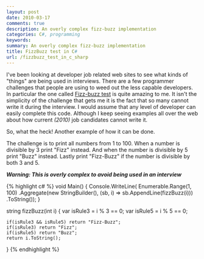 ```yaml
---
layout: post
date: 2010-03-17
comments: true
description: An overly complex fizz-buzz implementation
categories: C#, programming
keywords:
summary: An overly complex fizz-buzz implementation
title: FizzBuzz test in C#
url: /fizzbuzz_test_in_c_sharp
---
```


I've been looking at developer job related web sites to see what kinds of "things" are being used in interviews. There are a few programmer challenges that people are using to weed out the less capable developers. In particular the one called [Fizz-buzz test][1] is quite amazing to me. It isn't the simplicity of the challenge that gets me it is the fact that so many cannot write it during the interview. I would assume that any level of developer can easily complete this code. Although I keep seeing examples all over the web about how current *(2010)* job candidates cannot write it.

So, what the heck! Another example of how it can be done.

The challenge is to print all numbers from 1 to 100. When a number is divisible by 3 print "Fizz" instead. And when the number is divisible by 5 print "Buzz" instead. Lastly print "Fizz-Buzz" if the number is divisible by both 3 and 5.

**_Warning: This is overly complex to avoid being used in an interview_**

{% highlight c# %}
void Main()
{
    Console.WriteLine(
        Enumerable.Range(1, 100)
            .Aggregate(new StringBuilder(), (sb, i) => sb.AppendLine(fizzBuzz(i)))
            .ToString());
}

string fizzBuzz(int i)
{
    var isRule3 = i % 3 == 0;
    var isRule5 = i % 5 == 0;

    if(isRule3 && isRule5) return "Fizz-Buzz";
    if(isRule3) return "Fizz";
    if(isRule5) return "Buzz";
    return i.ToString();
}
{% endhighlight %}

[1]: http://imranontech.com/2007/01/24/using-fizzbuzz-to-find-developers-who-grok-coding

